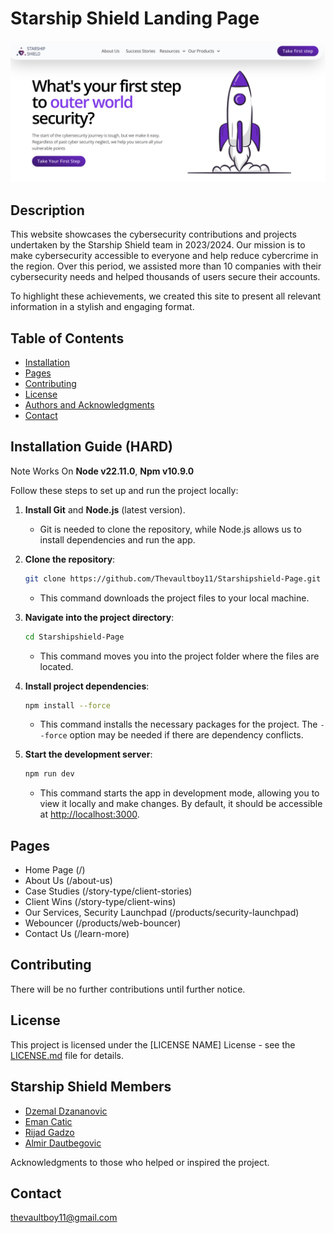 # Starship Shield Landing Page

![Testimonials](readme_images/home.png)

## Description

This website showcases the cybersecurity contributions and projects undertaken by the Starship Shield team in 2023/2024. Our mission is to make cybersecurity accessible to everyone and help reduce cybercrime in the region. Over this period, we assisted more than 10 companies with their cybersecurity needs and helped thousands of users secure their accounts.

To highlight these achievements, we created this site to present all relevant information in a stylish and engaging format.

## Table of Contents

- [Installation](#installation)
- [Pages](#pages)
- [Contributing](#contributing)
- [License](#license)
- [Authors and Acknowledgments](#authors-and-acknowledgments)
- [Contact](#contact)

## Installation Guide (HARD)

Note Works On **Node v22.11.0**, **Npm v10.9.0**

Follow these steps to set up and run the project locally:

1. **Install Git** and **Node.js** (latest version).

   - Git is needed to clone the repository, while Node.js allows us to install dependencies and run the app.

2. **Clone the repository**:

   ```bash
   git clone https://github.com/Thevaultboy11/Starshipshield-Page.git
   ```

   - This command downloads the project files to your local machine.

3. **Navigate into the project directory**:

   ```bash
   cd Starshipshield-Page
   ```

   - This command moves you into the project folder where the files are located.

4. **Install project dependencies**:

   ```bash
   npm install --force
   ```

   - This command installs the necessary packages for the project. The `--force` option may be needed if there are dependency conflicts.

5. **Start the development server**:
   ```bash
   npm run dev
   ```
   - This command starts the app in development mode, allowing you to view it locally and make changes. By default, it should be accessible at [http://localhost:3000](http://localhost:3000).


## Pages

- Home Page (/)
- About Us (/about-us)
- Case Studies (/story-type/client-stories)
- Client Wins (/story-type/client-wins)
- Our Services, Security Launchpad (/products/security-launchpad)
- Webouncer (/products/web-bouncer)
- Contact Us (/learn-more)

## Contributing

There will be no further contributions until further notice.

## License

This project is licensed under the [LICENSE NAME] License - see the [LICENSE.md](LICENSE.md) file for details.

## Starship Shield Members

- [Dzemal Dzananovic](https://www.linkedin.com/in/dzemal-dzananovic)
- [Eman Catic](https://www.linkedin.com/in/eman-catic/)
- [Rijad Gadzo](https://www.linkedin.com/in/gadzo-rijad/)
- [Almir Dautbegovic](https://www.linkedin.com/in/almir-starship-shield/)

Acknowledgments to those who helped or inspired the project.

## Contact

[thevaultboy11@gmail.com](mailto:thevaultboy11@gmail.com)
